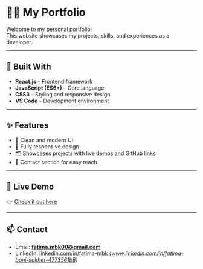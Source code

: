 # 👩‍💻 My Portfolio  

Welcome to my personal portfolio!  
This website showcases my projects, skills, and experiences as a developer.  

---

## 🚀 Built With
- **React.js** – Frontend framework  
- **JavaScript (ES6+)** – Core language  
- **CSS3** – Styling and responsive design  
- **VS Code** – Development environment  

---

## ✨ Features
- 🎨 Clean and modern UI  
- 📱 Fully responsive design  
- 🗂️ Showcases projects with live demos and GitHub links  
- 📩 Contact section for easy reach  

---

## 🔗 Live Demo
👉 [Check it out here](https://fatiimhh.github.io/)  

---

## 📫 Contact
- Email: **fatima.mbk00@gmail.com**  
- LinkedIn: [linkedin.com/in/fatima-mbk](#) *(www.linkedin.com/in/fatima-bani-sakher-4773561b8)*  



